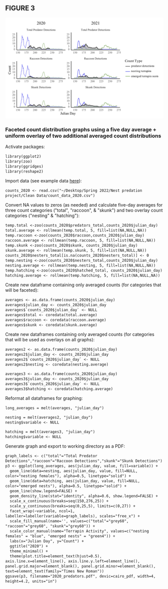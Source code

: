 ## FIGURE 3

<img src="/Graphics/Figure_3.jpg" alt="Figure 2"/>

### Faceted count distribution graphs using a five day average + uniform overlay of two additional averaged count distributions

Activate packages:
```
library(ggplot2)
library(zoo)
library(ggridges)
library(reshape2)
```
Import data (see example data [here](https://github.com/tylerdevos/terrapin_nest_predation/blob/main/Data/count_data_2020.csv)):
```
counts_2020 <- read.csv("~/Desktop/Spring 2022/Nest predation project/Clean Data/count_data_2020.csv")
```
Convert NA values to zeros (as needed) and calculate five-day averages for three count categories ("total", "raccoon", & "skunk") and two overlay count categories ("nesting" & "hatching"):
```
temp.total <-zoo(counts_2020$predators_total,counts_2020$julian_day)
total.average <- rollmean(temp.total, 5, fill=list(NA,NULL,NA))
temp.raccoon <-zoo(counts_2020$raccoon,counts_2020$julian_day)
raccoon.average <- rollmean(temp.raccoon, 5, fill=list(NA,NULL,NA))
temp.skunk <-zoo(counts_2020$skunk, counts_2020$julian_day)
skunk.average <- rollmean(temp.skunk, 5, fill=list(NA,NULL,NA))
counts_2020$nesters_total[is.na(counts_2020$nesters_total)] <- 0
temp.nesting <-zoo(counts_2020$nesters_total,counts_2020$julian_day)
nesting.average <- rollmean(temp.nesting, 5, fill=list(NA,NULL,NA))
temp.hatching <-zoo(counts_2020$hatched_total, counts_2020$julian_day)
hatching.average <- rollmean(temp.hatching, 5, fill=list(NA,NULL,NA))
```
Create new dataframe containing only averaged counts (for categories that will be faceted):
```
averages <- as.data.frame(counts_2020$julian_day)
averages$julian_day <- counts_2020$julian_day
averages$`counts_2020$julian_day` <- NULL
averages$total <- coredata(total.average)
averages$raccoon <- coredata(raccoon.average)
averages$skunk <- coredata(skunk.average)
```
Create new dataframes containing only averaged counts (for categories that will be used as overlays on all graphs):
```
averages2 <- as.data.frame(counts_2020$julian_day)
averages2$julian_day <- counts_2020$julian_day
averages2$`counts_2020$julian_day` <- NULL
averages2$nesting <- coredata(nesting.average)
```
```
averages3 <- as.data.frame(counts_2020$julian_day)
averages3$julian_day <- counts_2020$julian_day
averages3$`counts_2020$julian_day` <- NULL
averages3$hatching <- coredata(hatching.average)
```
Reformat all dataframes for graphing:
```
long_averages = melt(averages, "julian_day")
```
```
nesting = melt(averages2, "julian_day")
nesting$variable <- NULL
```
```
hatching = melt(averages3, "julian_day")
hatching$variable <- NULL
```
Generate graph and export to working directory as a PDF:
```
graph_labels <- c("total"="Total Predator Detections","raccoon"="Raccoon Detections","skunk"="Skunk Detections")
p3 <- ggplot(long_averages, aes(julian_day, value, fill=variable)) +
  geom_line(data=nesting, aes(julian_day, value, fill=NULL, color="nesting females"), alpha=0.5, linetype="solid") +
  geom_line(data=hatching, aes(julian_day, value, fill=NULL, color="emerged nests"), alpha=0.5, linetype="solid") +
  geom_line(show.legend=FALSE) +
  geom_density_line(stat="identity", alpha=0.6, show.legend=FALSE) +
  scale_x_continuous(breaks=seq(150,276,25)) +
  scale_y_continuous(breaks=seq(0,25,5), limits=c(0,27)) +
  facet_wrap(~variable, ncol=1, labeller=labeller(variable=graph_labels), scales="free_x") +
  scale_fill_manual(name='', values=c("total"="grey60", "raccoon"="grey60", "skunk"="grey60")) +
  scale_color_manual(name="Terrapin Activity", values=c("nesting females" = "blue", "emerged nests" = "green4")) +
  labs(x="Julian Day", y="Count") +
  ggtitle("2020") +
  theme_minimal() +
  theme(plot.title=element_text(hjust=0.5), axis.line.x=element_line(), axis.line.y.left=element_line(), panel.grid.major=element_blank(), panel.grid.minor=element_blank(), text=element_text(family="Times New Roman"))
ggsave(p3, filename="2020_predators.pdf", devic=cairo_pdf, width=4, height=4.2, units="in")
```
